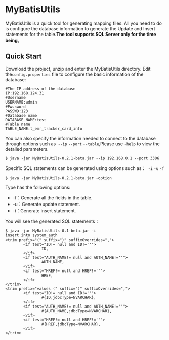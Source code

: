 # MyBatisUtils

MyBatisUtils is a quick tool for generating mapping files. All you need to do is configure the database information to generate the Update and Insert statements for the table.**The tool supports SQL Server only for the time being**。

## Quick Start

Download the project, unzip and enter the MyBatisUtils directory. Edit the`config.properties` file to configure the basic information of the database:

```properties
#The IP address of the database
IP:192.168.124.31 
#Username
USERNAME:admin
#Pwssword
PASSWD:123
#Database name
DATABASE_NAME:test
#Table name
TABLE_NAME:t_emr_tracker_card_info
```

You can also specify the information needed to connect to the database through options such as` --ip` `--port` `--table`,Please use `-help` to view the detailed parameters.

```shell
$ java -jar MyBatisUtils-0.2.1-beta.jar --ip 192.168.0.1 --port 3306
```

Specific SQL statements can be generated using options such as：` -i` `-u` `-f`

```shell
$ java -jar MyBatisUtils-0.2.1-beta.jar -option
```

Type has the following options:

- -f：Generate all the fields in the table.
- -u：Generate update statement.
- -i：Generate insert statement.

You will see the generated SQL statements：

```shell
$ java -jar MyBatisUtils-0.1-beta.jar -i
insert into system_auth
<trim prefix="(" suffix=")" suffixOverrides=",">
        <if test="ID!= null and ID!=''">
                ID,
        </if>
        <if test="AUTH_NAME!= null and AUTH_NAME!=''">
                AUTH_NAME,
        </if>
        <if test="HREF!= null and HREF!=''">
                HREF,
        </if>
</trim>
<trim prefix="values (" suffix=")" suffixOverrides=",">
        <if test="ID!= null and ID!=''">
                #{ID,jdbcType=NVARCHAR},
        </if>
        <if test="AUTH_NAME!= null and AUTH_NAME!=''">
                #{AUTH_NAME,jdbcType=NVARCHAR},
        </if>
        <if test="HREF!= null and HREF!=''">
                #{HREF,jdbcType=NVARCHAR},
        </if>
</trim>
```

